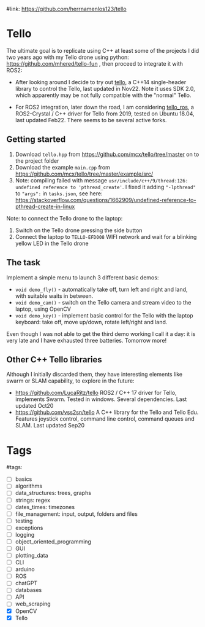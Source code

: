#link: https://github.com/herrnamenlos123/tello

# Tello

The ultimate goal is to replicate using C++ at least some of the projects I did two years ago with my Tello drone using python: https://github.com/mhered/tello-fun , then proceed to integrate it with ROS2:

* After looking around I decide to try out [tello](https://github.com/herrnamenlos123/tello), a C++14 single-header library to control the Tello, last updated in Nov22. Note it uses SDK 2.0, which apparently may be not fully compatible with the "normal" Tello. 

* For ROS2 integration, later down the road,  I am considering [tello_ros](https://github.com/clydemcqueen/tello_ros), a ROS2-Crystal / C++ driver for Tello from 2019, tested on Ubuntu 18.04, last updated Feb22. There seems to be several active forks.


## Getting started

1. Download `tello.hpp` from https://github.com/mcx/tello/tree/master on to the project folder
2. Download the example `main.cpp` from https://github.com/mcx/tello/tree/master/example/src/
3. Note: compiling failed with message `usr/include/c++/9/thread:126: undefined reference to 'pthread_create'`. I fixed it adding `"-lpthread"` to `"args":` in `tasks.json`, see here: https://stackoverflow.com/questions/1662909/undefined-reference-to-pthread-create-in-linux

Note: to connect the Tello drone to the laptop:
1. Switch on the Tello drone pressing the side button
2. Connect the laptop to `TELLO-EFD008` WIFI network and wait for a blinking yellow LED in the Tello drone

## The task

Implement a simple menu to launch 3 different basic demos:
* `void demo_fly()` - automatically take off, turn left and right and land, with suitable waits in between.
* `void demo_cam()` - switch on the Tello camera and stream video to the laptop, using OpenCV
* `void demo_key()` - implement basic control for the Tello with the laptop keyboard: take off, move up/down, rotate left/right and land. 

Even though I was not able to get the third demo working I call it a day: it is very late and I have exhausted three batteries. Tomorrow more!

## Other C++ Tello libraries

Although I initially discarded them, they have interesting elements like swarm or SLAM capability, to explore in the future:

* https://github.com/LucaRitz/tello ROS2 / C++ 17 driver for Tello, implements Swarm. Tested in windows. Several dependencies. Last updated Oct20
* https://github.com/vss2sn/tello A C++ library for the Tello and Tello Edu. Features joystick control, command line control, command queues and SLAM. Last updated Sep20

# Tags
#tags: 

- [ ] basics
- [ ] algorithms
- [ ] data_structures: trees, graphs
- [ ] strings: regex
- [ ] dates_times: timezones
- [ ] file_management: input, output, folders and files
- [ ] testing
- [ ] exceptions
- [ ] logging
- [ ] object_oriented_programming
- [ ] GUI
- [ ] plotting_data
- [ ] CLI
- [ ] arduino
- [ ] ROS
- [ ] chatGPT
- [ ] databases
- [ ] API
- [ ] web_scraping
- [x] OpenCV
- [x] Tello
